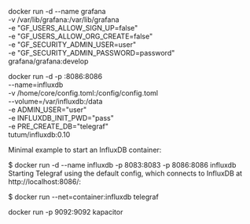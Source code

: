 docker run -d --name grafana \
    -v /var/lib/grafana:/var/lib/grafana \
    -e "GF_USERS_ALLOW_SIGN_UP=false" \
    -e "GF_USERS_ALLOW_ORG_CREATE=false" \
    -e "GF_SECURITY_ADMIN_USER=user" \
    -e "GF_SECURITY_ADMIN_PASSWORD=password" \
    grafana/grafana:develop
    
docker run -d -p <privateIP>:8086:8086 \
--name=influxdb \
-v /home/core/config.toml:/config/config.toml \
--volume=/var/influxdb:/data \
-e ADMIN_USER="user"  \
-e INFLUXDB_INIT_PWD="pass" \
-e PRE_CREATE_DB="telegraf" \
tutum/influxdb:0.10


Minimal example to start an InfluxDB container:

$ docker run -d --name influxdb -p 8083:8083 -p 8086:8086 influxdb
Starting Telegraf using the default config, which connects to InfluxDB at http://localhost:8086/:

$ docker run --net=container:influxdb telegraf

docker run -p 9092:9092 kapacitor
